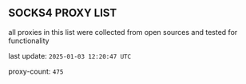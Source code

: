 ## SOCKS4 PROXY LIST

all proxies in this list were collected from open sources and tested for functionality

last update: `2025-01-03 12:20:47 UTC`

proxy-count: `475`
